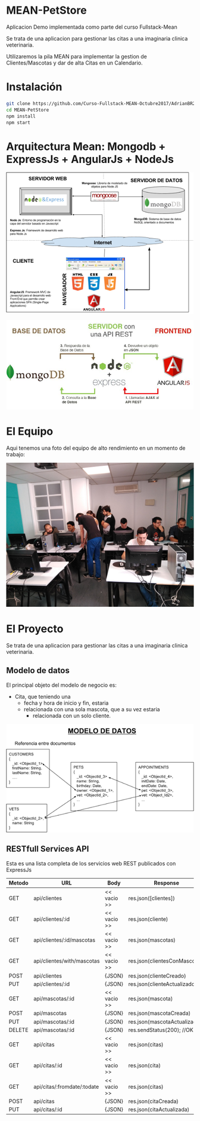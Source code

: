 # MEAN-PetStore

Aplicacion Demo implementada como parte del curso Fullstack-Mean

Se trata de una aplicacion para gestionar las citas a una imaginaria clinica veterinaria.

Utilizaremos la pila MEAN para implementar la gestion de Clientes/Mascotas y dar de alta Citas en un Calendario.

# Instalación

```bash
git clone https://github.com/Curso-Fullstack-MEAN-Octubre2017/AdrianBR2
cd MEAN-PetStore
npm install
npm start

```


# Arquitectura Mean: Mongodb + ExpressJs + AngularJs + NodeJs

![Arquitectura Mean](https://raw.githubusercontent.com/Curso-Fullstack-MEAN-Octubre2017/MEAN-PetStore/master/public/images/ArquitecturaMean-1.png)

![Arquitectura Mean](https://raw.githubusercontent.com/Curso-Fullstack-MEAN-Octubre2017/MEAN-PetStore/master/public/images/ArquitecturaMean-1.jpg)


# El Equipo

Aqui tenemos una foto del equipo de alto rendimiento en un momento de trabajo:

![Foto de grupo](https://raw.githubusercontent.com/Curso-Fullstack-MEAN-Octubre2017/MEAN-PetStore/master/public/images/grupo_fullstack.jpg)

# El Proyecto

Se trata de una aplicacion para gestionar las citas a una imaginaria clinica veterinaria.

## Modelo de datos

El principal objeto del modelo de negocio es:

- Cita, que teniendo una 
	-  fecha y hora de inicio y fin, estaria 
	-  relacionada con una sola mascota, que a su vez estaria 
		-  relacionada con un solo cliente.


![Modelo de Datos](https://raw.githubusercontent.com/Curso-Fullstack-MEAN-Octubre2017/MEAN-PetStore/master/public/images/modelo-datos.png)


## RESTfull Services API

Esta es una lista completa de los servicios web REST publicados con ExpressJs

| Metodo  |  URL  |  Body  |  Response |
|---|---|---|---|
|  GET  |  api/clientes  |  << vacio >>  |  res.json([clientes]) |
|  GET  |  api/clientes/:id  |  << vacio >>  |  res.json(cliente) |
|  GET  |  api/clientes/:id/mascotas  |  << vacio >>  |  res.json(mascotas) |
|  GET  |  api/clientes/with/mascotas  |  << vacio >>  |  res.json(clientesConMascotas) |
|  POST  |  api/clientes  |  {JSON}  |  res.json(clienteCreado) |
|  PUT  |  api/clientes/:id  |  {JSON}  |  res.json(clienteActualizado)|
|  GET  |  api/mascotas/:id  |  << vacio >>  |  res.json(mascota) |
|  POST  |  api/mascotas  |  {JSON}  |  res.json(mascotaCreada) |
|  PUT  |  api/mascotas/:id  |  {JSON}  |  res.json(mascotaActualizada) |
|  DELETE  |  api/mascotas/:id  |  {JSON}  |  res.sendStatus(200); //OK |
|  GET  |  api/citas  |  << vacio >>  |  res.json(citas) |
|  GET  |  api/citas/:id  |  << vacio >>  |  res.json(cita)|
|  GET  |  api/citas/:fromdate/:todate  |  << vacio >>  |  res.json(citas) |
|  POST  |  api/citas  |  {JSON}  |  res.json(citaCreada)|
|  PUT  |  api/citas/:id  |  {JSON}  |  res.json(citaActualizada)|




